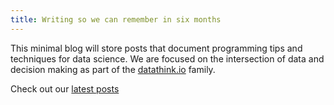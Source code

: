 ```yaml
---
title: Writing so we can remember in six months
---
```


This minimal blog will store posts that document programming tips and techniques for data science. We are focused on the intersection of data and decision making as part of the [datathink.io](https:/datathink.io) family. 

Check out our [latest posts](../ds/posts)
